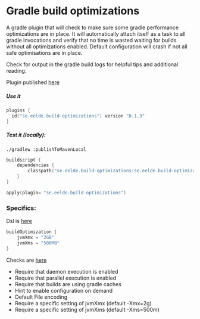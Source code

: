 # Gradle build optimizations

A gradle plugin that will check to make sure some gradle performance optimizations are in place.
It will automatically attach itself as a task to all gradle invocations and verify that no time is wasted waiting for builds without all optimizations enabled.
Default configuration will crash if not all safe optimisations are in place.

Check for output in the gradle build logs for helpful tips and additional reading.

Plugin published [here](https://plugins.gradle.org/plugin/se.eelde.build-optimizations)

##### Use it
```kotlin
plugins {
  id("se.eelde.build-optimizations") version "0.1.3"
}
```

##### Test it (locally):
```shell script
./gradlew :publishToMavenLocal
```

```kotlin
buildscript {
    dependencies {
        classpath("se.eelde.build-optimizations:se.eelde.build-optimizations.gradle.plugin:0.1.3")
    }
}

apply(plugin= "se.eelde.build-optimizations")
```

### Specifics: 

Dsl is [here](src/test/java/se/eelde/build_optimization/ParseDslTest.kt)
```kotlin
buildOptimization {
    jvmXmx = "2GB"
    jvmXms = "500MB"
}
```

Checks are [here](src/main/java/se/eelde/build_optimization/Check.kt)

* Require that daemon execution is enabled
* Require that parallel execution is enabled
* Require that builds are using gradle caches
* Hint to enable configuration on demand
* Default File encoding
* Require a specific setting of jvmXmx (default -Xmx=2g)
* Require a specific setting of jvmXms (default -Xms=500m)
